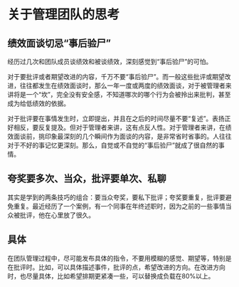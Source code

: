 # 关于管理团队的思考

## 绩效面谈切忌“事后验尸”

经历过几次和团队成员谈绩效和被谈绩效，深刻感觉到“事后验尸”的可怕。

对于要批评或者期望改进的内容，千万不要“事后验尸”。而一般这些批评或期望改进，往往都发生在绩效面谈时，那么一年一度或两度的绩效面谈，对于被管理者来讲将是一个“坎”，完全没有安全感，不知道哪次的哪个行为会被拎出来批判，甚至成为给低绩效的依据。

对于批评要在事情发生时，立即提出，并且在之后的时间尽量不要“复述”。表扬正好相反，要反复提及。但对于管理者来讲，这有点反人性。对于管理者来讲，在绩效面谈前，挑印象最深刻的几个瞬间作为面谈的内容，是非常省时省事的。人往往对于不好的事记忆更深刻。那么，自觉或不自觉的“事后验尸”就成了很自然的事情。

## 夸奖要多次、当众，批评要单次、私聊

其实是学到的两条技巧的组合：要当众夸奖，要私下批评；夸奖要重复，批评要避免重复。最近经历了一个案例，有一个同事在年终述职时，因为之前的一些事情当众被批评，他在心里放了很久。

## 具体

在团队管理过程中，尽可能发布具体的指令，不要用模糊的感觉、期望等，特别是在批评时。比如，可以具体描述事件，批评的点，希望改进的方向。在改进方向时，也尽量具体，比如希望排期更紧凑一些，可以替换成负载在80%以上。
